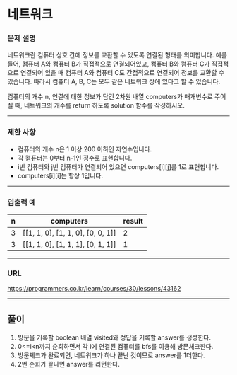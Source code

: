 # 네트워크

### 문제 설명

네트워크란 컴퓨터 상호 간에 정보를 교환할 수 있도록 연결된 형태를 의미합니다. 예를 들어, 컴퓨터 A와 컴퓨터 B가 직접적으로 연결되어있고, 컴퓨터 B와 컴퓨터 C가 직접적으로 연결되어 있을 때 컴퓨터 A와 컴퓨터 C도 간접적으로 연결되어 정보를 교환할 수 있습니다. 따라서 컴퓨터 A, B, C는 모두 같은 네트워크 상에 있다고 할 수 있습니다.

컴퓨터의 개수 n, 연결에 대한 정보가 담긴 2차원 배열 computers가 매개변수로 주어질 때, 네트워크의 개수를 return 하도록 solution 함수를 작성하시오.

-----------
### 제한 사항

- 컴퓨터의 개수 n은 1 이상 200 이하인 자연수입니다.
- 각 컴퓨터는 0부터 n-1인 정수로 표현합니다.
- i번 컴퓨터와 j번 컴퓨터가 연결되어 있으면 computers[i][j]를 1로 표현합니다.
- computers[i][i]는 항상 1입니다.

-----------
### 입출력 예

| n   | computers                         | result |
|-----|-----------------------------------|--------|
| 3   | [[1, 1, 0], [1, 1, 0], [0, 0, 1]] | 2      |
| 3   | [[1, 1, 0], [1, 1, 1], [0, 1, 1]] | 1      |

-----------
### URL

https://programmers.co.kr/learn/courses/30/lessons/43162

-----------
## 풀이
1. 방문을 기록할 boolean 배열 visited와 정답을 기록할 answer를 생성한다.
2. 0<=i<n까지 순회하면서 각 i에 연결된 컴퓨터를 bfs를 이용해 방문체크한다.
3. 방문체크가 완료되면, 네트워크가 하나 끝난 것이므로 answer를 1더한다.
4. 2번 순회가 끝나면 answer를 리턴한다.